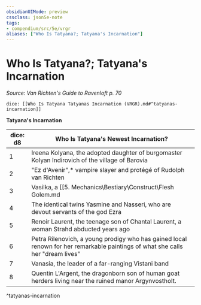 ```yaml
---
obsidianUIMode: preview
cssclass: json5e-note
tags:
- compendium/src/5e/vrgr
aliases: ["Who Is Tatyana?; Tatyana's Incarnation"]
---
```

# Who Is Tatyana?; Tatyana's Incarnation
*Source: Van Richten's Guide to Ravenloft p. 70* 

`dice: [[Who Is Tatyana Tatyanas Incarnation (VRGR).md#^tatyanas-incarnation]]`

**Tatyana's Incarnation**

| dice: d8 | Who Is Tatyana's Newest Incarnation? |
|----------|--------------------------------------|
| 1 | Ireena Kolyana, the adopted daughter of burgomaster Kolyan Indirovich of the village of Barovia |
| 2 | "Ez d'Avenir",* vampire slayer and protégé of Rudolph van Richten |
| 3 | Vasilka, a [[5. Mechanics\Bestiary\Construct\Flesh Golem.md|flesh golem]] or reborn (see "chapter 1") who lives in the abbey near the village of Krezk |
| 4 | The identical twins Yasmine and Nasseri, who are devout servants of the god Ezra |
| 5 | Renoir Laurent, the teenage son of Chantal Laurent, a woman Strahd abducted years ago |
| 6 | Petra Rilenovich, a young prodigy who has gained local renown for her remarkable paintings of what she calls her "dream lives" |
| 7 | Vanasia, the leader of a far-ranging Vistani band |
| 8 | Quentin L'Argent, the dragonborn son of human goat herders living near the ruined manor Argynvostholt. |
^tatyanas-incarnation